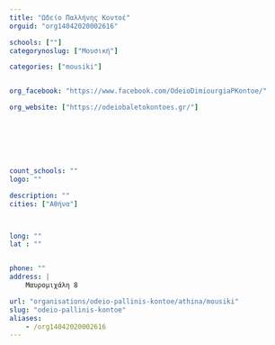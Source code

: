```yaml
---
title: "Ωδείο Παλλήνης Κοντοέ"
orguid: "org14042020002616"

schools: [""]
categorynoslug: ["Μουσική"]

categories: ["mousiki"]


org_facebook: "https://www.facebook.com/OdeioDimiourgiaPKontoe/"

org_website: ["https://odeiobaletokontoes.gr/"]







count_schools: ""
logo: ""

description: ""
cities: ["Αθήνα"]



long: ""
lat : ""


phone: ""
address: |
    Μαυρομιχάλη 8

url: "organisations/odeio-pallinis-kontoe/athina/mousiki"
slug: "odeio-pallinis-kontoe"
aliases:
    - /org14042020002616
---
```



